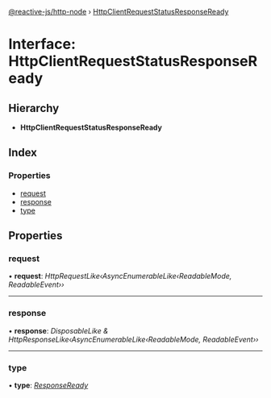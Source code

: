 [@reactive-js/http-node](../README.md) › [HttpClientRequestStatusResponseReady](httpclientrequeststatusresponseready.md)

# Interface: HttpClientRequestStatusResponseReady

## Hierarchy

* **HttpClientRequestStatusResponseReady**

## Index

### Properties

* [request](httpclientrequeststatusresponseready.md#request)
* [response](httpclientrequeststatusresponseready.md#response)
* [type](httpclientrequeststatusresponseready.md#type)

## Properties

###  request

• **request**: *HttpRequestLike‹AsyncEnumerableLike‹ReadableMode, ReadableEvent››*

___

###  response

• **response**: *DisposableLike & HttpResponseLike‹AsyncEnumerableLike‹ReadableMode, ReadableEvent››*

___

###  type

• **type**: *[ResponseReady](../enums/httpclientrequeststatustype.md#responseready)*
